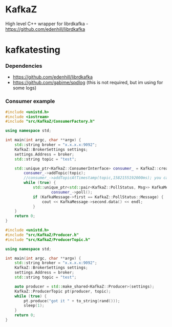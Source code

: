 # KafkaZ
High level C++ wrapper for librdkafka - https://github.com/edenhill/librdkafka


# kafkatesting

### Dependencies

* https://github.com/edenhill/librdkafka
* https://github.com/gabime/spdlog (this is not required, but im using for some logs)

### Consumer example

```c++
#include <unistd.h>
#include <iostream>
#include "src/KafkaZ/ConsumerFactory.h"

using namespace std;

int main(int argc, char **argv) {
    std::string broker = "x.x.x.x:9092";
    KafkaZ::BrokerSettings settings;
    settings.Address = broker;
    std::string topic = "test";

    std::unique_ptr<KafkaZ::ConsumerInterface> consumer_ = KafkaZ::createConsumer(settings, broker);
        consumer_->addTopic(topic);
        //consumer_->addTopicAtTimestamp(topic,1582155192000ms); you can specify based on timestamp also
        while (true) {
            std::unique_ptr<std::pair<KafkaZ::PollStatus, Msg>> KafkaMessage =
                    consumer_->poll();
            if (KafkaMessage->first == KafkaZ::PollStatus::Message) {
                cout << KafkaMessage->second.data() << endl;
            }
    }
    return 0;
}
```

```c++
#include <unistd.h>
#include "src/KafkaZ/Producer.h"
#include "src/KafkaZ/ProducerTopic.h"

using namespace std;

int main(int argc, char **argv) {
    std::string broker = "x.x.x.x:9092";
    KafkaZ::BrokerSettings settings;
    settings.Address = broker;
    std::string topic = "test";

    auto producer = std::make_shared<KafkaZ::Producer>(settings);
    KafkaZ::ProducerTopic pt(producer, topic);
    while (true) {
        pt.produce("got it " + to_string(rand()));
        sleep(1);
    }
    return 0;
}
```
